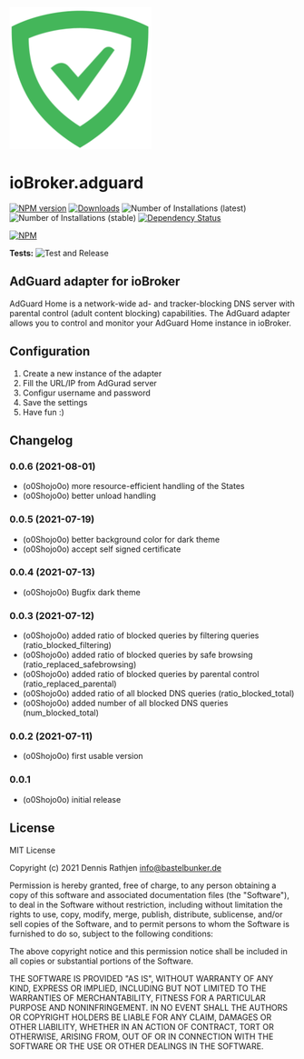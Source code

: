 ![Logo](admin/adguard.png)

# ioBroker.adguard

[![NPM version](https://img.shields.io/npm/v/iobroker.adguard.svg)](https://www.npmjs.com/package/iobroker.adguard)
[![Downloads](https://img.shields.io/npm/dm/iobroker.adguard.svg)](https://www.npmjs.com/package/iobroker.adguard)
![Number of Installations (latest)](https://iobroker.live/badges/adguard-installed.svg)
![Number of Installations (stable)](https://iobroker.live/badges/adguard-stable.svg)
[![Dependency Status](https://img.shields.io/david/o0shojo0o/iobroker.adguard.svg)](https://david-dm.org/o0shojo0o/iobroker.adguard)

[![NPM](https://nodei.co/npm/iobroker.adguard.png?downloads=true)](https://nodei.co/npm/iobroker.adguard/)

**Tests:** ![Test and Release](https://github.com/o0shojo0o/ioBroker.adguard/workflows/Test%20and%20Release/badge.svg)

## AdGuard adapter for ioBroker

AdGuard Home is a network-wide ad- and tracker-blocking DNS server with parental control (adult content blocking) capabilities. The AdGuard adapter allows you to control and monitor your AdGuard Home instance in ioBroker.

## Configuration

1. Create a new instance of the adapter
2. Fill the URL/IP from AdGurad server
3. Configur username and password
4. Save the settings
5. Have fun :)

## Changelog

<!--
 https://github.com/AlCalzone/release-script#usage
    npm run release minor -- --all 0.9.8 -> 0.10.0
    npm run release patch -- --all 0.9.8 -> 0.9.9
    npm run release prerelease beta -- --all v0.2.1 -> v0.2.2-beta.0
	Placeholder for the next version (at the beginning of the line):
	### **WORK IN PROGRESS**
-->

### 0.0.6 (2021-08-01)

-   (o0Shojo0o) more resource-efficient handling of the States
-   (o0Shojo0o) better unload handling

### 0.0.5 (2021-07-19)

-   (o0Shojo0o) better background color for dark theme
-   (o0Shojo0o) accept self signed certificate

### 0.0.4 (2021-07-13)

-   (o0Shojo0o) Bugfix dark theme

### 0.0.3 (2021-07-12)

-   (o0Shojo0o) added ratio of blocked queries by filtering queries (ratio_blocked_filtering)
-   (o0Shojo0o) added ratio of blocked queries by safe browsing (ratio_replaced_safebrowsing)
-   (o0Shojo0o) added ratio of blocked queries by parental control (ratio_replaced_parental)
-   (o0Shojo0o) added ratio of all blocked DNS queries (ratio_blocked_total)
-   (o0Shojo0o) added number of all blocked DNS queries (num_blocked_total)

### 0.0.2 (2021-07-11)

-   (o0Shojo0o) first usable version

### 0.0.1

-   (o0Shojo0o) initial release

## License

MIT License

Copyright (c) 2021 Dennis Rathjen <info@bastelbunker.de>

Permission is hereby granted, free of charge, to any person obtaining a copy
of this software and associated documentation files (the "Software"), to deal
in the Software without restriction, including without limitation the rights
to use, copy, modify, merge, publish, distribute, sublicense, and/or sell
copies of the Software, and to permit persons to whom the Software is
furnished to do so, subject to the following conditions:

The above copyright notice and this permission notice shall be included in all
copies or substantial portions of the Software.

THE SOFTWARE IS PROVIDED "AS IS", WITHOUT WARRANTY OF ANY KIND, EXPRESS OR
IMPLIED, INCLUDING BUT NOT LIMITED TO THE WARRANTIES OF MERCHANTABILITY,
FITNESS FOR A PARTICULAR PURPOSE AND NONINFRINGEMENT. IN NO EVENT SHALL THE
AUTHORS OR COPYRIGHT HOLDERS BE LIABLE FOR ANY CLAIM, DAMAGES OR OTHER
LIABILITY, WHETHER IN AN ACTION OF CONTRACT, TORT OR OTHERWISE, ARISING FROM,
OUT OF OR IN CONNECTION WITH THE SOFTWARE OR THE USE OR OTHER DEALINGS IN THE
SOFTWARE.
